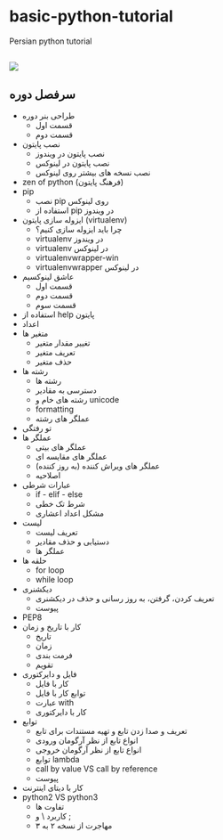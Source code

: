 # basic-python-tutorial
Persian python tutorial

## ![](http://pyteacher.ir/wp-content/uploads/2017/10/python-for-persian-kasaie-pyteacher.ir_-300x169.jpg)

## سرفصل دوره

*   طراحی بنر دوره
    *   قسمت اول
    *   قسمت دوم
*   نصب پایتون
    *   نصب پایتون در ویندوز
    *   نصب پایتون در لینوکس
    *   نصب نسخه های بیشتر روی لینوکس
*   zen of python (فرهنگ پایتون)
*   pip
    *   نصب pip روی لینوکس
    *   استفاده از pip در ویندوز
*   ایزوله سازی پایتون (virtualenv)
    *   چرا باید ایزوله سازی کنیم؟
    *   virtualenv در ویندوز
    *   virtualenv در لینوکس
    *   virtualenvwrapper-win
    *   virtualenvwrapper در لینوکس
*   عاشق لینوکسیم
    *   قسمت اول
    *   قسمت دوم
    *   قسمت سوم
*   استفاده از help پایتون
*   اعداد
*   متغیر ها
    *   تغییر مقدار متغیر
    *   تعریف متغیر
    *   حذف متغیر
*   رشته ها
    *   رشته ها
    *   دسترسی به مقادیر
    *   رشته های خام و unicode
    *   formatting
    *   عملگر های رشته
*   تو رفتگی
*   عملگر ها
    *   عملگر های بیتی
    *   عملگر های مقایسه ای
    *   عملگر های ویراش کننده (به روز کننده)
    *   اصلاحیه
*   عبارات شرطی
    *   if - elif - else
    *   شرط تک خطی
    *   مشکل اعداد اعشاری
*   لیست
    *   تعریف لیست
    *   دستیابی و حذف مقادیر
    *   عملگر ها
*   حلقه ها
    *   for loop
    *   while loop
*   دیکشنری
    *   تعریف کردن، گرفتن، به روز رسانی و حذف در دیکشنری
    *   پیوست
*   PEP8
*   کار با تاریخ و زمان
    *   تاریخ
    *   زمان
    *   فرمت بندی
    *   تقویم
*   فایل و دایرکتوری
    *   کار با فایل
    *   توابع کار با فایل
    *   عبارت with
    *   کار با دایرکتوری
*   توابع
    *   تعریف و صدا زدن تابع و تهیه مستندات برای تابع
    *   انواع تابع از نظر آرگومان ورودی
    *   انواع تابع از نظر آرگومان خروجی
    *   توابع lambda
    *   call by value VS call by reference
    *   پیوست
*   کار با دیتای اینترنت
*   python2 VS python3
    *   تفاوت ها
    *   کاربرد \ و ;
    *   مهاجرت از نسخه ۲ به ۳
